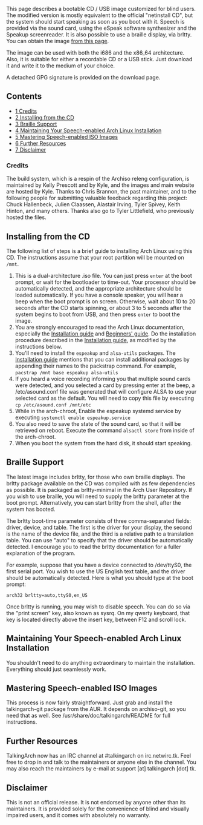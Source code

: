 This page describes a bootable CD / USB image customized for blind users. The modified version is mostly equivalent to the official "netinstall CD", but the system should start speaking as soon as you boot with it. Speech is provided via the sound card, using the eSpeak software synthesizer and the Speakup screenreader. It is also possible to use a braille display, via brltty. You can obtain the image [from this page](http://talkingarch.tk/).

The image can be used with both the i686 and the x86_64 architecture. Also, it is suitable for either a recordable CD or a USB stick. Just download it and write it to the medium of your choice.

A detached GPG signature is provided on the download page.

## Contents

*   [1 Credits](#Credits)
*   [2 Installing from the CD](#Installing_from_the_CD)
*   [3 Braille Support](#Braille_Support)
*   [4 Maintaining Your Speech-enabled Arch Linux Installation](#Maintaining_Your_Speech-enabled_Arch_Linux_Installation)
*   [5 Mastering Speech-enabled ISO Images](#Mastering_Speech-enabled_ISO_Images)
*   [6 Further Resources](#Further_Resources)
*   [7 Disclaimer](#Disclaimer)

### Credits

The build system, which is a respin of the Archiso releng configuration, is maintained by Kelly Prescott and by Kyle, and the images and main website are hosted by Kyle. Thanks to Chris Brannon, the past maintainer, and to the following people for submitting valuable feedback regarding this project: Chuck Hallenbeck, Julien Claassen, Alastair Irving, Tyler Spivey, Keith Hinton, and many others. Thanks also go to Tyler Littlefield, who previously hosted the files.

## Installing from the CD

The following list of steps is a brief guide to installing Arch Linux using this CD. The instructions assume that your root partition will be mounted on `/mnt`.

1.  This is a dual-architecture .iso file. You can just press `enter` at the boot prompt, or wait for the bootloader to time-out. Your processor should be automatically detected, and the appropriate architecture should be loaded automatically. If you have a console speaker, you will hear a beep when the boot prompt is on screen. Otherwise, wait about 10 to 20 seconds after the CD starts spinning, or about 3 to 5 seconds after the system begins to boot from USB, and then press `enter` to boot the image.
2.  You are strongly encouraged to read the Arch Linux documentation, especially the [Installation guide](/index.php/Installation_guide "Installation guide") and [Beginners' guide](/index.php/Beginners%27_guide "Beginners' guide"). Do the installation procedure described in the [Installation guide](/index.php/Installation_guide "Installation guide"), as modified by the instructions below.
3.  You'll need to install the `espeakup` and `alsa-utils` packages. The [Installation guide](/index.php/Installation_guide "Installation guide") mentions that you can install additional packages by appending their names to the packstrap command. For example, `pacstrap /mnt base espeakup alsa-utils`
4.  If you heard a voice recording informing you that multiple sound cards were detected, and you selected a card by pressing enter at the beep, a /etc/asound.conf file was generated that will configure ALSA to use your selected card as the default. You will need to copy this file by executing `cp /etc/asound.conf /mnt/etc`
5.  While in the arch-chroot, Enable the espeakup systemd service by executing `systemctl enable espeakup.service`
6.  You also need to save the state of the sound card, so that it will be retrieved on reboot. Execute the command `alsactl store` from inside of the arch-chroot.
7.  When you boot the system from the hard disk, it should start speaking.

## Braille Support

The latest image includes brltty, for those who own braille displays. The brltty package available on the CD was compiled with as few dependencies as possible. It is packaged as brltty-minimal in the Arch User Repository. If you wish to use braille, you will need to supply the brltty parameter at the boot prompt. Alternatively, you can start brltty from the shell, after the system has booted.

The brltty boot-time parameter consists of three comma-separated fields: driver, device, and table. The first is the driver for your display, the second is the name of the device file, and the third is a relative path to a translation table. You can use "auto" to specify that the driver should be automatically detected. I encourage you to read the brltty documentation for a fuller explanation of the program.

For example, suppose that you have a device connected to /dev/ttyS0, the first serial port. You wish to use the US English text table, and the driver should be automatically detected. Here is what you should type at the boot prompt:

```
arch32 brltty=auto,ttyS0,en_US

```

Once brltty is running, you may wish to disable speech. You can do so via the "print screen" key, also known as sysrq. On my qwerty keyboard, that key is located directly above the insert key, between F12 and scroll lock.

## Maintaining Your Speech-enabled Arch Linux Installation

You shouldn't need to do anything extraordinary to maintain the installation. Everything should just seamlessly work.

## Mastering Speech-enabled ISO Images

This process is now fairly straightforward. Just grab and install the talkingarch-git package from the AUR. It depends on archiso-git, so you need that as well. See /usr/share/doc/talkingarch/README for full instructions.

## Further Resources

TalkingArch now has an IRC channel at #talkingarch on irc.netwirc.tk. Feel free to drop in and talk to the maintainers or anyone else in the channel. You may also reach the maintainers by e-mail at support [at] talkingarch [dot] tk.

## Disclaimer

This is not an official release. It is not endorsed by anyone other than its maintainers. It is provided solely for the convenience of blind and visually impaired users, and it comes with absolutely no warranty.